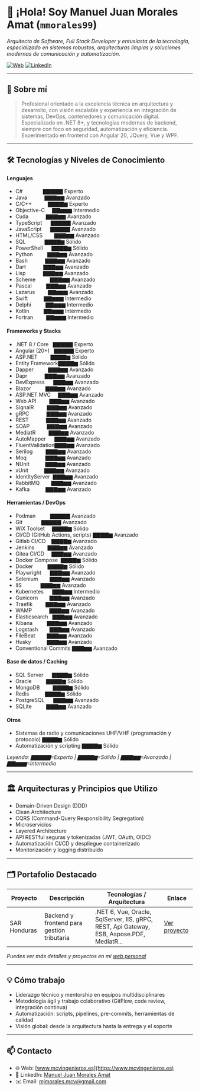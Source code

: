 # 👋 ¡Hola! Soy Manuel Juan Morales Amat (`mmorales99`)

_Arquitecto de Software, Full Stack Developer y entusiasta de la tecnología, especializado en sistemas robustos, arquitecturas limpias y soluciones modernas de comunicación y automatización._

[![Web](https://img.shields.io/badge/Website-mcvingenieros.es-blue?logo=githubpages&logoColor=white)](https://www.mcvingenieros.es)
[![LinkedIn](https://img.shields.io/badge/LinkedIn-mmorales99-blue?logo=linkedin&logoColor=white)](https://www.linkedin.com/in/mmorales99)

---

## 💼 Sobre mí

> Profesional orientado a la excelencia técnica en arquitectura y desarrollo, con visión escalable y experiencia en integración de sistemas, DevOps, contenedores y comunicación digital. Especializado en .NET 8+, y tecnologías modernas de backend, siempre con foco en seguridad, automatización y eficiencia. Experimentado en frontend con Angular 20, JQuery, Vue y WPF.

---

## 🛠️ Tecnologías y Niveles de Conocimiento

#### Lenguajes

- C#              ▇▇▇▇▇ Experto
- Java            ▇▇▇▆▆ Avanzado
- C/C++           ▇▇▇▇▆ Experto
- Objective-C     ▇▇▆▆▆ Intermedio
- Cuda            ▇▇▇▆▆ Avanzado
- TypeScript      ▇▇▇▇▇ Avanzado
- JavaScript      ▇▇▇▇▇ Avanzado
- HTML/CSS        ▇▇▇▆▆ Avanzado
- SQL             ▇▇▇▇▆ Sólido
- PowerShell      ▇▇▇▇▆ Sólido
- Python          ▇▇▇▆▆ Avanzado
- Bash            ▇▇▇▆▆ Avanzado
- Dart            ▇▇▇▆▆ Avanzado
- Lisp            ▇▇▇▆▆ Avanzado
- Scheme          ▇▇▇▆▆ Avanzado
- Pascal          ▇▇▇▆▆ Avanzado
- Lazarus         ▇▇▆▆▆ Avanzado
- Swift           ▇▇▆▆▆ Intermedio
- Delphi          ▇▇▆▆▆ Intermedio
- Kotlin          ▇▇▆▆▆ Intermedio
- Fortran         ▇▇▆▆▆ Intermedio

#### Frameworks y Stacks

- .NET 8 / Core   ▇▇▇▇▇ Experto
- Angular (20+)   ▇▇▇▇▇ Experto
- ASP.NET         ▇▇▇▇▆ Sólido
- Entity Framework▇▇▇▇▆ Sólido
- Dapper          ▇▇▇▆▆ Avanzado
- Dapr            ▇▇▇▆▆ Avanzado
- DevExpress      ▇▇▇▆▆ Avanzado
- Blazor          ▇▇▇▆▆ Avanzado
- ASP.NET MVC     ▇▇▇▆▆ Avanzado
- Web API         ▇▇▇▆▆ Avanzado
- SignalR         ▇▇▇▆▆ Avanzado
- gRPC            ▇▇▇▆▆ Avanzado
- REST            ▇▇▇▆▆ Avanzado
- SOAP            ▇▇▇▆▆ Avanzado
- MediatR         ▇▇▇▆▆ Avanzado
- AutoMapper      ▇▇▇▆▆ Avanzado
- FluentValidation▇▇▇▆▆ Avanzado
- Serilog         ▇▇▇▆▆ Avanzado
- Moq             ▇▇▇▆▆ Avanzado
- NUnit           ▇▇▇▆▆ Avanzado
- xUnit           ▇▇▇▆▆ Avanzado
- IdentityServer  ▇▇▇▆▆ Avanzado
- RabbitMQ        ▇▇▇▆▆ Avanzado
- Kafka           ▇▇▇▆▆ Avanzado

#### Herramientas / DevOps

- Podman          ▇▇▇▇▇ Avanzado
- Git             ▇▇▇▇▇ Avanzado
- WiX Toolset     ▇▇▇▇▆ Sólido
- CI/CD (GitHub Actions, scripts) ▇▇▇▇▆ Avanzado
- Gitlab CI/CD    ▇▇▇▇▆ Avanzado
- Jenkins         ▇▇▇▆▆ Avanzado
- Gitea CI/CD     ▇▇▇▆▆ Avanzado
- Docker Compose  ▇▇▇▇▆ Sólido
- Docker          ▇▇▇▇▆ Sólido
- Playwright      ▇▇▇▆▆ Avanzado
- Selenium        ▇▇▇▆▆ Avanzado
- IIS             ▇▇▇▆▆ Avanzado
- Kubernetes      ▇▇▇▆▆ Intermedio
- Gunicorn        ▇▇▇▆▆ Avanzado
- Traefik         ▇▇▇▆▆ Avanzado
- WAMP            ▇▇▇▆▆ Avanzado
- Elasticsearch   ▇▇▇▆▆ Avanzado
- Kibana          ▇▇▇▆▆ Avanzado
- Logstash        ▇▇▇▆▆ Avanzado
- FileBeat        ▇▇▇▆▆ Avanzado
- Husky           ▇▇▇▆▆ Avanzado
- Conventional Commits ▇▇▇▆▆ Avanzado

#### Base de datos / Caching

- SQL Server      ▇▇▇▇▆ Sólido
- Oracle          ▇▇▇▇▆ Sólido
- MongoDB         ▇▇▇▇▆ Sólido
- Redis           ▇▇▇▇▆ Sólido
- PostgreSQL      ▇▇▇▆▆ Avanzado
- SQLite          ▇▇▇▆▆ Avanzado

#### Otros

- Sistemas de radio y comunicaciones UHF/VHF (programación y protocolo) ▇▇▇▇▆ Sólido
- Automatización y scripting ▇▇▇▇▆ Sólido

*Leyenda: ▇▇▇▇▇=Experto | ▇▇▇▇▆=Sólido | ▇▇▇▆▆=Avanzado | ▇▇▆▆▆=Intermedio*

---

## 🏛️ Arquitecturas y Principios que Utilizo

- Domain-Driven Design (DDD)
- Clean Architecture
- CQRS (Command-Query Responsibility Segregation)
- Microservicios
- Layered Architecture
- API RESTful seguras y tokenizadas (JWT, OAuth, OIDC)
- Automatización CI/CD y despliegue containerizado
- Monitorización y logging distribuido

---

## 🗂️ Portafolio Destacado

| Proyecto         | Descripción                                      | Tecnologías / Arquitectura                                                                | Enlace                                                            |
|------------------|--------------------------------------------------|-------------------------------------------------------------------------------------------|-------------------------------------------------------------------|
| SAR Honduras     | Backend y frontend para gestión tributaria        | .NET 6, Vue, Oracle, SqlServer, IIS, gRPC, REST, Api Gateway, ESB, Aspose.PDF, MediatR... | [Ver proyecto](https://oficinavirtual.sar.gob.hn/)                |

_Puedes ver más detalles y proyectos en mi [web personal](https://www.mcvingenieros.es)_

---

## 💡 Cómo trabajo

- Liderazgo técnico y mentorship en equipos multidisciplinares
- Metodología ágil y trabajo colaborativo (GitFlow, code review, integración continua)
- Automatización: scripts, pipelines, pre-commits, herramientas de calidad
- Visión global: desde la arquitectura hasta la entrega y el soporte

---

## 📫 Contacto

- 🌐 Web: [www.mcvingenieros.es](https://www.mcvingenieros.es)
- 💼 LinkedIn: [Manuel Juan Morales Amat](https://www.linkedin.com/in/mmorales99)
- ✉️ Email: [mjmorales.mcv@gmail.com](mailto:mjmorales.mcv@gmail.com)